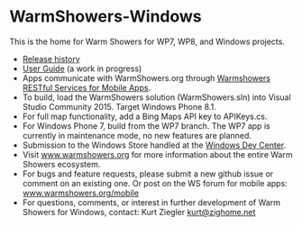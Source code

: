 WarmShowers-Windows
===================

This is the home for Warm Showers for WP7, WP8, and Windows projects.
* <a href="https://github.com/warmshowers/WarmShowers-Windows/blob/master/WarmShowers/WSWP7/Release%20History.md">Release history</a>
* <a href="https://github.com/warmshowers/WarmShowers-Windows/blob/master/User%20Guide.pdf">User Guide</a> (a work in progress)
* Apps communicate with WarmShowers.org through <a href="https://github.com/warmshowers/Warmshowers.org/wiki/Warmshowers-RESTful-Services-for-Mobile-Apps">Warmshowers RESTful Services for Mobile Apps</a>.
* To build, load the WarmShowers solution (WarmShowers.sln) into Visual Studio Community 2015.  Target Windows Phone 8.1.  
* For full map functionality, add a Bing Maps API key to APIKeys.cs.
* For Windows Phone 7, build from the WP7 branch. The WP7 app is currently in maintenance mode, no new features are planned.
* Submission to the Windows Store handled at the <a href="https://dev.windows.com/en-us/">Windows Dev Center</a>.
* Visit www.warmshowers.org for more information about the entire Warm Showers ecosystem.
* For bugs and feature requests, please submit a new github issue or comment on an existing one.  Or post on the WS forum for mobile apps: www.warmshowers.org/mobile
* For questions, comments, or interest in further development of Warm Showers for Windows, contact:
Kurt Ziegler
kurt@zighome.net

